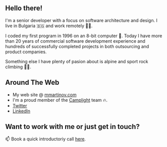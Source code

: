## Hello there!

I'm a senior developer with a focus on software architecture and design. I live in Bulgaria 🇧🇬 and work remotely 👨‍💻.

I coded my first program in 1996 on an 8-bit computer 👾.
Today I have more than 20 years of commercial software development experience and hundreds of successfully completed projects in both outsourcing and product companies.

Something else I have plenty of pasion about is alpine and sport rock climbing 🧗‍♂️.

## Around The Web

- My web site @ [mmartinov.com](https://mmartinov.com)
- I'm a proud member of the [Camplight](https://camplight.net) team 🔥.
- [Twitter](https://twitter.com/jamesmh_dev)
- [LinkedIn](https://www.linkedin.com/in/martinov/)

## Want to work with me or just get in touch?

📫 Book a quick introductoriy call [here](https://cal.com/mmartinov/45-min-meeting).
